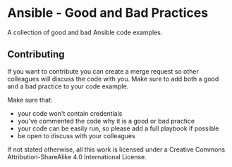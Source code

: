 # Ansible - Good and Bad Practices

A collection of good and bad Ansible code examples.

## Contributing

If you want to contribute you can create a merge request so other colleagues will discuss the code with you. Make sure to add both a good and a bad practice to your code example.

Make sure that:
- your code won't contain credentials
- you've commented the code why it is a good or bad practice
- your code can be easily run, so please add a full playbook if possible
- be open to discuss with your colleagues

If not stated otherwise, all this work is licensed under a Creative Commons Attribution-ShareAlike 4.0 International License.
